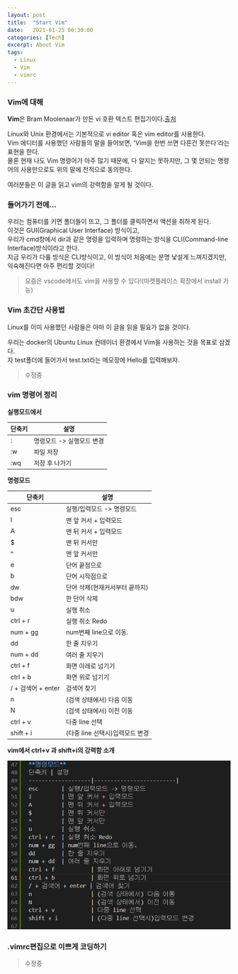 ```yaml
---
layout: post
title:  "Start Vim"
date:   2021-01-25 00:30:00
categories: [Tech]
excerpt: About Vim
tags:
  - Linux
  - Vim
  - vimrc
---
```


### Vim에 대해

**Vim**은 Bram Moolenaar가 만든 vi 호환 텍스트 편집기이다.[출처](https://ko.wikipedia.org/wiki/Vim)  

Linux와 Unix 환경에서는 기본적으로 vi editor 혹은 vim editor를 사용한다.  
Vim 에디터를 사용했던 사람들의 말을 들어보면, 'Vim을 한번 쓰면 다른건 못쓴다'라는 표현을 한다.  
물론 현재 나도 Vim 명령어가 아주 많기 때문에, 다 알지는 못하지만, 그 몇 안되는 명령어의 사용만으로도 위의 말에 전적으로 동의한다.  

여러분들은 이 글을 읽고 vim의 강력함을 알게 될 것이다.  

### 들어가기 전에...

우리는 컴퓨터를 키면 폴더들이 뜨고, 그 폴더를 클릭하면서 액션을 취하게 된다.  
이것은 GUI(Graphical User Interface) 방식이고,  
우리가 cmd창에서 dir과 같은 명령을 입력하며 명령하는 방식을 CLI(Command-line Interface)방식이라고 한다.  
지금 우리가 다룰 방식은 CLI방식이고, 이 방식이 처음에는 분명 낯설게 느껴지겠지만, 익숙해진다면 아주 편리할 것이다!  
> 요즘은 vscode에서도 vim을 사용할 수 있다!(마켓플레이스 확장에서 install 가능)  

### Vim 초간단 사용법

Linux를 이미 사용했던 사람들은 아마 이 글을 읽을 필요가 없을 것이다.  

우리는 docker의 Ubuntu Linux 컨테이너 환경에서 Vim을 사용하는 것을 목표로 삼겠다.  
자 test폴더에 들어가서 test.txt라는 메모장에 Hello를 입력해보자.  
> 수정중

### vim 명령어 정리

**실행모드에서**  

단축키 | 설명 
---------|-------------------------
:        | 명령모드 -> 실행모드 변경
:w       | 파일 저장
:wq      | 저장 후 나가기

**명령모드**  

단축키 | 설명 
-------------------|-------------------------
esc                | 실행/입력모드 -> 명령모드
I                  | 맨 앞 커서 + 입력모드 
A                  | 맨 뒤 커서 + 입력모드 
$                  | 맨 뒤 커서만 
^                  | 맨 앞 커서만
e                  | 단어 끝점으로
b                  | 단어 시작점으로
dw                 | 단어 삭제(현재커서부터 끝까지)
bdw                | 한 단어 삭제
u                  | 실행 취소
ctrl + r           | 실행 취소 Redo
num + gg           | num번째 line으로 이동.
dd                 | 한 줄 지우기
num + dd           | 여러 줄 지우기
ctrl + f           | 화면 아래로 넘기기
ctrl + b           | 화면 위로 넘기기
/ + 검색어 + enter | 검색어 찾기
n                  | (검색 상태에서) 다음 이동
N                  | (검색 상태에서) 이전 이동
ctrl + v           | 다중 line 선택
shift + i          | (다중 line 선택시)입력모드 변경

**vim에서 ctrl+v 과 shift+i의 강력함 소개**

![show](/assets/images/Vim/show.gif)  


### .vimrc편집으로 이쁘게 코딩하기

> 수정중